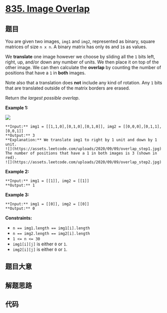 # [835. Image Overlap](https://leetcode.com/problems/image-overlap)

## 题目

You are given two images, `img1` and `img2`, represented as binary, square
matrices of size `n x n`. A binary matrix has only `0`s and `1`s as values.

We **translate** one image however we choose by sliding all the `1` bits left,
right, up, and/or down any number of units. We then place it on top of the
other image. We can then calculate the **overlap** by counting the number of
positions that have a `1` in **both** images.

Note also that a translation does **not** include any kind of rotation. Any
`1` bits that are translated outside of the matrix borders are erased.

Return _the largest possible overlap_.



**Example 1:**

![](https://assets.leetcode.com/uploads/2020/09/09/overlap1.jpg)

    
    
    **Input:** img1 = [[1,1,0],[0,1,0],[0,1,0]], img2 = [[0,0,0],[0,1,1],[0,0,1]]
    **Output:** 3
    **Explanation:** We translate img1 to right by 1 unit and down by 1 unit.
    ![](https://assets.leetcode.com/uploads/2020/09/09/overlap_step1.jpg)
    The number of positions that have a 1 in both images is 3 (shown in red).
    ![](https://assets.leetcode.com/uploads/2020/09/09/overlap_step2.jpg)
    

**Example 2:**

    
    
    **Input:** img1 = [[1]], img2 = [[1]]
    **Output:** 1
    

**Example 3:**

    
    
    **Input:** img1 = [[0]], img2 = [[0]]
    **Output:** 0
    



**Constraints:**

  * `n == img1.length == img1[i].length`
  * `n == img2.length == img2[i].length`
  * `1 <= n <= 30`
  * `img1[i][j]` is either `0` or `1`.
  * `img2[i][j]` is either `0` or `1`.


## 题目大意

## 解题思路

## 代码

```javascript

```

